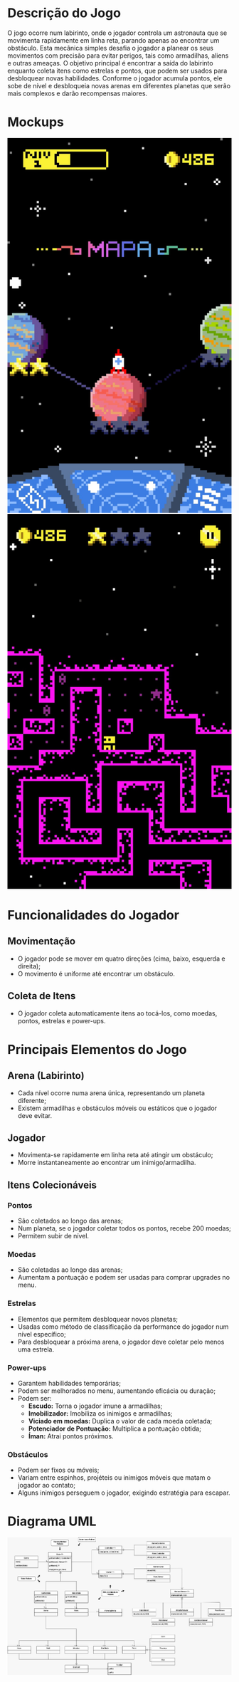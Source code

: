 # Descrição do Jogo
O jogo ocorre num labirinto, onde o jogador controla um astronauta que se movimenta
rapidamente em linha reta, parando apenas ao encontrar um obstáculo. Esta mecânica
simples desafia o jogador a planear os seus movimentos com precisão para evitar perigos,
tais como armadilhas, aliens e outras ameaças. O objetivo principal é encontrar a saída do
labirinto enquanto coleta itens como estrelas e pontos, que podem ser usados para
desbloquear novas habilidades.
Conforme o jogador acumula pontos, ele sobe de nível e desbloqueia novas arenas em
diferentes planetas que serão mais complexos e darão recompensas maiores.

# Mockups

![Menu](docs/mockup_menu.png)
![Example Level](docs/mockup_alevel.png)

# Funcionalidades do Jogador

## Movimentação
- O jogador pode se mover em quatro direções (cima, baixo, esquerda e direita);
- O movimento é uniforme até encontrar um obstáculo.

## Coleta de Itens
- O jogador coleta automaticamente itens ao tocá-los, como moedas, pontos,
estrelas e power-ups.


# Principais Elementos do Jogo

## Arena (Labirinto)
- Cada nível ocorre numa arena única, representando um planeta diferente;
- Existem armadilhas e obstáculos móveis ou estáticos que o jogador deve evitar.

## Jogador
- Movimenta-se rapidamente em linha reta até atingir um obstáculo;
- Morre instantaneamente ao encontrar um inimigo/armadilha.

## Itens Colecionáveis
### Pontos
- São coletados ao longo das arenas;
- Num planeta, se o jogador coletar todos os pontos, recebe 200 moedas;
- Permitem subir de nível.

### Moedas
- São coletadas ao longo das arenas;
- Aumentam a pontuação e podem ser usadas para comprar upgrades no
menu.

### Estrelas
- Elementos que permitem desbloquear novos planetas;
- Usadas como método de classificação da performance do jogador num nível
específico;
- Para desbloquear a próxima arena, o jogador deve coletar pelo menos uma
estrela.

### Power-ups
- Garantem habilidades temporárias;
- Podem ser melhorados no menu, aumentando eficácia ou duração;
- Podem ser:
  - **Escudo:** Torna o jogador imune a armadilhas;
  - **Imobilizador:** Imobiliza os inimigos e armadilhas;
  - **Viciado em moedas:** Duplica o valor de cada moeda coletada;
  - **Potenciador de Pontuação:** Multiplica a pontuação obtida;
  - **Íman:** Atrai pontos próximos.
 
### Obstáculos
- Podem ser fixos ou móveis;
- Variam entre espinhos, projéteis ou inimigos móveis que matam o jogador
ao contato;
- Alguns inimigos perseguem o jogador, exigindo estratégia para escapar.

# Diagrama UML

![UML class diagram](docs/uml_ldts.drawio.png)

